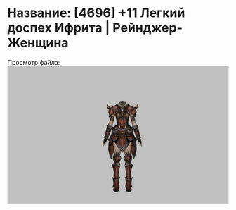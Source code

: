# Название: [4696] +11 Легкий доспех Ифрита | Рейнджер-Женщина

Просмотр файла:
![p030020.png](p030020.png)